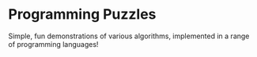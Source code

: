 Programming Puzzles 
=================== 

Simple, fun demonstrations of various algorithms, implemented in a range of programming languages! 
